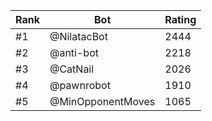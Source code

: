 Rank|Bot|Rating
---|---|---
#1|@NilatacBot|2444
#2|@anti-bot|2218
#3|@CatNail|2026
#4|@pawnrobot|1910
#5|@MinOpponentMoves|1065
